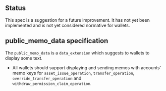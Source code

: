 
Status
------

This spec is a suggestion for a future improvement.  It has not yet
been implemented and is not yet considered normative for wallets.

public_memo_data specification
------------------------------

The `public_memo_data` is a `data_extension` which suggests to wallets
to display some text.

- All wallets should support displaying and sending memos with accounts'
memo keys for `asset_issue_operation`, `transfer_operation`,
`override_transfer_operation` and `withdraw_permission_claim_operation`.
